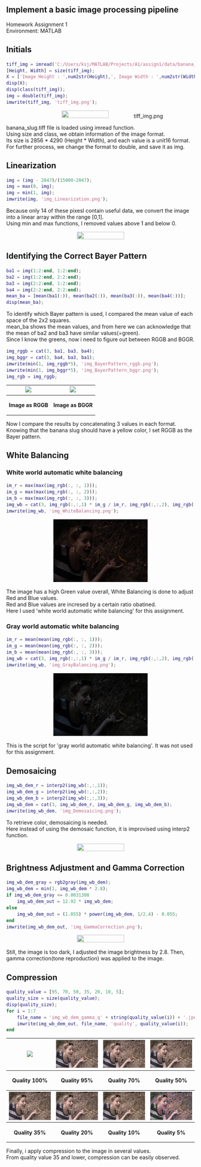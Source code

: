 ## Implement a basic image processing pipeline

Homework Assignment 1  
Environment: MATLAB

## Initials

```matlab
tiff_img = imread('C:/Users/ksj/MATLAB/Projects/A1/assign1/data/banana_slug.tiff');
[Height, Width] = size(tiff_img);
X = ['Image Height : ',num2str(Height),', Image Width : ',num2str(Width)];
disp(X);
disp(class(tiff_img));
img = double(tiff_img);
imwrite(tiff_img, 'tiff_img.png');
```
<p align="center">
    <img src="Images/tiff_img.png" width="50%" height="50%">
    tiff_img.png
</p>

banana_slug.tiff file is loaded using imread function.  
Using size and class, we obtain information of the image format.  
Its size is 2856 * 4290 (Height * Width), and each value is a unit16 format.  
For further process, we change the format to double, and save it as img.  



## Linearization

```matlab
img = (img - 2047)/(15000-2047);
img = max(0, img);
img = min(1, img);
imwrite(img, 'img_Linearization.png');
```
Because only 14 of these pixesl contain useful data, we convert the image into a linear array within the range [0,1].  
Using min and max functions, I removed values above 1 and below 0.  

<p align="center">
    <img src="Images/img_Linearization.png" width="50%" height="50%">
</p>


## Identifying the Correct Bayer Pattern

```matlab
ba1 = img(1:2:end, 1:2:end);
ba2 = img(1:2:end, 2:2:end);
ba3 = img(2:2:end, 1:2:end);
ba4 = img(2:2:end, 2:2:end);
mean_ba = [mean(ba1(:)), mean(ba2(:)), mean(ba3(:)), mean(ba4(:))];
disp(mean_ba);
```
To identify which Bayer pattern is used, I compared the mean value of each space of the 2x2 squares.  
mean_ba shows the mean values, and from here we can acknowledge that the mean of ba2 and ba3 have similar values(=green).  
Since I know the greens, now i need to figure out between RGGB and BGGR.  

```matlab
img_rggb = cat(3, ba1, ba3, ba4);
img_bggr = cat(3, ba4, ba3, ba1);
imwrite(min(1, img_rggb*5), 'img_BayerPattern_rggb.png');
imwrite(min(1, img_bggr*5), 'img_BayerPattern_bggr.png');
img_rgb = img_rggb;
```
<p align="center">
    <table>
        <tr>
            <th><img src="Images/img_BayerPattern_rggb.png"></th>
            <th><img src="Images/img_BayerPattern_bggr.png"></th>
        </tr>
        <tr>
            <th><p align = "center">Image as RGGB</p></th>
            <th><p align = "center">Image as BGGR</p></th>       
        </tr>
    </table>
</p>

Now I compare the results by concatenating 3 values in each format.  
Knowing that the banana slug should have a yellow color, I set RGGB as the Bayer pattern.  


## White Balancing
### White world automatic white balancing
```matlab
im_r = max(max(img_rgb(:, :, 1)));
im_g = max(max(img_rgb(:, :, 2)));
im_b = max(max(img_rgb(:, :, 3)));
img_wb = cat(3, img_rgb(:,:,1) * im_g / im_r, img_rgb(:,:,2), img_rgb(:,:,3) * im_g / im_b);
imwrite(img_wb, 'img_WhiteBalancing.png');
```

<p align="center">
    <img src="Images/img_WhiteBalancing.png" width="50%" height="50%">
</p>

The image has a high Green value overall, White Balancing is done to adjust Red and Blue values.  
Red and Blue values are incresed by a certain ratio obatined.  
Here I used 'white world automatic white balancing' for this assignment.  

### Gray world automatic white balancing
```matlab
im_r = mean(mean(img_rgb(:, :, 1)));
im_g = mean(mean(img_rgb(:, :, 2)));
im_b = mean(mean(img_rgb(:, :, 3)));
img_wb = cat(3, img_rgb(:,:,1) * im_g / im_r, img_rgb(:,:,2), img_rgb(:,:,3) * im_g / im_b);
imwrite(img_wb, 'img_GrayBalancing.png');
```
<p align="center">
    <img src="Images/img_GrayBalancing.png" width="50%" height="50%">
</p>

This is the script for 'gray world automatic white balancing'. It was not used for this assignment.  

## Demosaicing

```matlab
img_wb_dem_r = interp2(img_wb(:,:,1));
img_wb_dem_g = interp2(img_wb(:,:,2));
img_wb_dem_b = interp2(img_wb(:,:,3));
img_wb_dem = cat(3, img_wb_dem_r, img_wb_dem_g, img_wb_dem_b);
imwrite(img_wb_dem, 'img_Demosaicing.png');
```
To retrieve color, demosaicing is needed.  
Here instead of using the demosaic function, it is improvised using interp2 function.  

<p align="center">
    <img src="Images/img_Demosaicing.png" width="50%" height="50%">
</p>

## Brightness Adjustment and Gamma Correction

```matlab
img_wb_dem_gray = rgb2gray(img_wb_dem);
img_wb_dem = min(1, img_wb_dem * 2.8);
if img_wb_dem_gray <= 0.0031308
    img_wb_dem_out = 12.92 * img_wb_dem;
else
    img_wb_dem_out = (1.055) * power(img_wb_dem, 1/2.4) - 0.055;
end
imwrite(img_wb_dem_out, 'img_GammaCorrection.png');
```
<p align="center">
    <img src="Images/img_GammaCorrection.png" width="50%" height="50%">
</p>

Still, the image is too dark, I adjusted the image brightness by 2.8.
Then, gamma correction(tone reproduction) was applied to the image.


## Compression

```matlab
quality_value = [95, 70, 50, 35, 20, 10, 5];
quality_size = size(quality_value);
disp(quality_size);
for i = 1:7
    file_name = 'img_wb_dem_gamma_q' + string(quality_value(i)) + '.jpeg';
    imwrite(img_wb_dem_out, file_name, 'quality', quality_value(i));
end
```

     
<p align="center">
    <table>
        <tr>
            <th><img src="Images/img_GammaCorrection.png"></th>
            <th><img src="Images/img_wb_dem_gamma_q95.jpeg"></th>
            <th><img src="Images/img_wb_dem_gamma_q70.jpeg"></th>
            <th><img src="Images/img_wb_dem_gamma_q50.jpeg"></th>
        </tr>
        <tr>
            <th><p align = "center">Quality 100%</p></th>
            <th><p align = "center">Quality 95%</p></th>
            <th><p align = "center">Quality 70%</p></th>
            <th><p align = "center">Quality 50%</p></th>           
        </tr>
        <tr>
            <th><img src="Images/img_wb_dem_gamma_q35.jpeg"></th>
            <th><img src="Images/img_wb_dem_gamma_q20.jpeg"></th>
            <th><img src="Images/img_wb_dem_gamma_q10.jpeg"></th>
            <th><img src="Images/img_wb_dem_gamma_q5.jpeg"></th>
        </tr>
        <tr>
            <th><p align = "center">Quality 35%</p></th>
            <th><p align = "center">Quality 20%</p></th>
            <th><p align = "center">Quality 10%</p></th>
            <th><p align = "center">Quality 5%</p></th>   
        </tr>
    </table>
</p>

Finally, i apply compression to the image in several values.  
From quality value 35 and  lower, compression can be easily observed.


